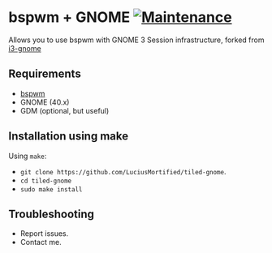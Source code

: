 # bspwm + GNOME [![Maintenance](https://img.shields.io/maintenance/yes/2021.svg)](https://github.com/LuciusMortified/tiled-gnome)

Allows you to use bspwm with GNOME 3 Session infrastructure, forked from [i3-gnome](https://github.com/i3-gnome/i3-gnome)

## Requirements
* [bspwm](https://github.com/baskerville/bspwm)
* GNOME (40.x)
* GDM (optional, but useful)

## Installation using make
Using `make`:
* `git clone https://github.com/LuciusMortified/tiled-gnome`.
* `cd tiled-gnome`
* `sudo make install`

## Troubleshooting
* Report issues.
* Contact me.

